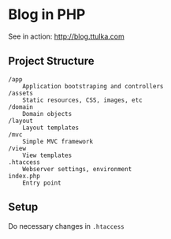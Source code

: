 # Blog in PHP

See in action: http://blog.ttulka.com

## Project Structure
```
/app
    Application bootstraping and controllers
/assets
    Static resources, CSS, images, etc
/domain
    Domain objects 
/layout
    Layout templates
/mvc
    Simple MVC framework
/view
    View templates
.htaccess
    Webserver settings, environment
index.php
    Entry point
```

## Setup
Do necessary changes in `.htaccess`